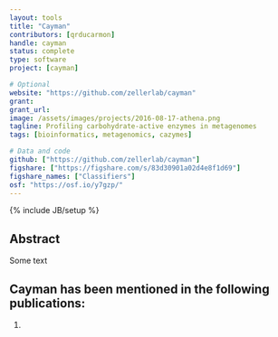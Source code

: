 ```yaml
---
layout: tools
title: "Cayman"
contributors: [qrducarmon]
handle: cayman
status: complete
type: software
project: [cayman]

# Optional
website: "https://github.com/zellerlab/cayman"
grant: 
grant_url: 
image: /assets/images/projects/2016-08-17-athena.png
tagline: Profiling carbohydrate-active enzymes in metagenomes
tags: [bioinformatics, metagenomics, cazymes]

# Data and code
github: ["https://github.com/zellerlab/cayman"]
figshare: ["https://figshare.com/s/83d30901a02d4e8f1d69"]
figshare_names: ["Classifiers"]
osf: "https://osf.io/y7gzp/"
---
```

{% include JB/setup %}

## Abstract

Some text 

## Cayman has been mentioned in the following publications:
1. 
